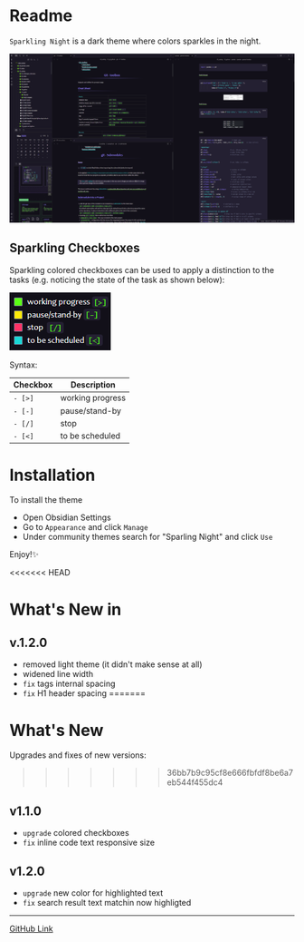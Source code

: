 # Readme

`Sparkling Night` is a dark theme where colors sparkles in the night. 

![img](img/sparkling_night.png)

## Sparkling Checkboxes

Sparkling colored checkboxes can be used to apply a distinction to the tasks (e.g. noticing the state of the task as shown below):

![img](img/checkboxes.png)

Syntax:

| Checkbox | Description |
|---|---|
|`- [>]` | working progress|
|`- [-]` | pause/stand-by|
|`- [/]` | stop |
|`- [<]` | to be scheduled |

# Installation

To install the theme

- Open Obsidian Settings
- Go to `Appearance` and click `Manage`
- Under community themes search for "Sparling Night" and click `Use`

Enjoy!✨


<<<<<<< HEAD
# What's New in 

## v.1.2.0

- removed light theme (it didn't make sense at all)
- widened line width
- `fix` tags internal spacing
- `fix` H1 header spacing
=======
# What's New 

Upgrades and fixes of new versions:
>>>>>>> 36bb7b9c95cf8e666fbfdf8be6a7eb544f455dc4

## v1.1.0

- `upgrade` colored checkboxes
- `fix` inline code text responsive size

## v1.2.0

- `upgrade` new color for highlighted text
- `fix` search result text matchin now highligted

---

[GitHub Link](git@github.com:isax785/obsidian-sparkling-night.git)